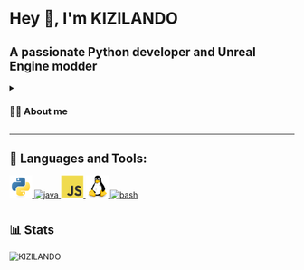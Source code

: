 # Hey 👋, I'm KIZILANDO
## A passionate Python developer and Unreal Engine modder

<details>
  <summary><h3>👨‍💻 About me</h3></summary>
  I'm KIZILANDO (15), I was always very interested in programming in general, I started learning Python when I was 10, then Java (modifying the game's code). And now, I'm learning C# and UE5 modding.
  I also like creating software and now, I have 5 years of programming experience!
</details>


---

## 🧰 Languages and Tools:
<div>
  <a href="https://www.python.org" target="_blank" rel="noreferrer">
    <img src="https://raw.githubusercontent.com/devicons/devicon/master/icons/python/python-original.svg" alt="python" width="40" height="40"/> 
  </a>
  <a href="https://www.java.com" target="_blank" rel="noreferrer">
    <img src="https://cdn.jsdelivr.net/gh/devicons/devicon/icons/java/java-original.svg" alt="java" width="40" height="40"/> 
  </a>
  <a href="https://developer.mozilla.org/en-US/docs/Web/JavaScript" target="_blank" rel="noreferrer">
    <img src="https://raw.githubusercontent.com/devicons/devicon/master/icons/javascript/javascript-original.svg" alt="javascript" width="40" height="40"/>
  </a>
  <a href="https://www.linux.org/" target="_blank" rel="noreferrer">
    <img src="https://raw.githubusercontent.com/devicons/devicon/master/icons/linux/linux-original.svg" alt="linux" width="40" height="40"/> 
      <a href="https://www.gnu.org/software/bash/" target="_blank" rel="noreferrer">
    <img src="https://www.vectorlogo.zone/logos/gnu_bash/gnu_bash-icon.svg" alt="bash" width="40" height="40"/> 
  </a>  
  </a>
</div>


#

## 📊 Stats
<img src="https://github-readme-stats.vercel.app/api?username=KIZILANDO&show_icons=true&theme=tokyonight" alt="KIZILANDO" />
